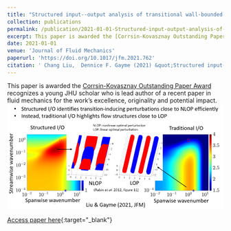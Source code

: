 ```yaml
---
title: "Structured input--output analysis of transitional wall-bounded flows"
collection: publications
permalink: /publication/2021-01-01-Structured-input-output-analysis-of-transitional-wall-bounded-flows
excerpt: This paper is awarded the [Corrsin-Kovasznay Outstanding Paper Award](https://engineering.jhu.edu/ceafm/corrsin-kovasznay-award/) recognizes a young JHU scholar who is lead author of a recent paper in fluid mechanics for the work’s excellence, originality and potential impact. <img src='/images/structured_IO_key_result.png'>
date: 2021-01-01
venue: 'Journal of Fluid Mechanics'
paperurl: 'https://doi.org/10.1017/jfm.2021.762'
citation: ' Chang Liu,  Dennice F. Gayme (2021) &quot;Structured input--output analysis of transitional wall-bounded flows.&quot; <i>Journal of Fluid Mechanics</i>. 927, A25.'
---
```

This paper is awarded the [Corrsin-Kovasznay Outstanding Paper Award](https://engineering.jhu.edu/ceafm/corrsin-kovasznay-award/) recognizes a young JHU scholar who is lead author of a recent paper in fluid mechanics for the work’s excellence, originality and potential impact. <img src='/images/structured_IO_key_result.png'>

[Access paper here](https://doi.org/10.1017/jfm.2021.762){:target="_blank"}
